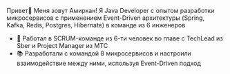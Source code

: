 Привет👋 Меня зовут Амирхан!
Я Java Developer с опытом разработки микросервисов с применением Event-Driven архитектуры (Spring, Kafka, Redis, Postgres, Hibernate) в команде из 6 инженеров
- 🔭 Работал в SCRUM-команде из 6-ти человек во главе с TechLead из Sber и Project Manager из МТС
- 📚 Разработали с командой 8 микросервисов и настроили взаимодействие между ними, используя Event-Driven подход
<!--
**Amirhan2/Amirhan2** is a ✨ _special_ ✨ repository because its `README.md` (this file) appears on your GitHub profile.

Here are some ideas to get you started:

- 🔭 I’m currently working on ...
- 🌱 I’m currently learning ...
- 👯 I’m looking to collaborate on ...
- 🤔 I’m looking for help with ...
- 💬 Ask me about ...
- 📫 How to reach me: ...
- 😄 Pronouns: ...
- ⚡ Fun fact: ...
-->
